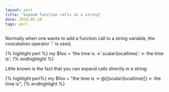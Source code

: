 ```yaml
---
layout: post
title: "expand function calls in a string"
date: 2010-05-18
tags: perl
---
```


Normally when one wants to add a function call to a string variable,
the concatation operator '.' is used;

{% highlight perl %}
my $foo = 'the time is ->'.scalar(localtime).' <- the time is';
{% endhighlight %}

Little known is the fact that you can expand calls directly in a string:

{% highlight perl%}
my $foo = "the time is -> @{[scalar(localtime)]} <- the time is";
{% endhighlight %}
